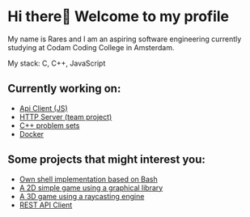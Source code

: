 # Hi there👋 Welcome to my profile

My name is Rares and I am an aspiring software engineering currently studying at Codam Coding College in Amsterdam.<br>

My stack: C, C++, JavaScript

## Currently working on:
- [Api Client (JS)](https://github.com/Zveaga/API_client_JS)
- [HTTP Server (team project)](https://github.com/elmoiswack/webserv)
- [C++ problem sets](https://github.com/Zveaga/CPP-Modules)
- [Docker]([https://github.com/Zveaga/Hangman-Game/tree/main](https://github.com/Zveaga/Inception))

## Some projects that might interest you:
- [Own shell implementation based on Bash](https://github.com/DscrtDv/Minishell_42)
- [A 2D simple game using a graphical library](https://github.com/Zveaga/so_long)
- [A 3D game using a raycasting engine](https://github.com/Zveaga/Cub_3d)
- [REST API Client](https://github.com/Zveaga/web_scrapper)

<!--
**Zveaga/Zveaga** is a ✨ _special_ ✨ repository because its `README.md` (this file) appears on your GitHub profile.

Here are some ideas to get you started:

- 🔭 I’m currently working on ...
- 🌱 I’m currently learning ...
- 👯 I’m looking to collaborate on ...
- 🤔 I’m looking for help with ...
- 💬 Ask me about ...
- 📫 How to reach me: ...
- 😄 Pronouns: ...
- ⚡ Fun fact: ...
-->
